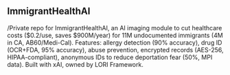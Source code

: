 

## ImmigrantHealthAI
/Private repo for ImmigrantHealthAI, an AI imaging module to cut healthcare costs ($0.2/use, saves $900M/year) for 11M undocumented immigrants (4M in CA, AB60/Medi-Cal). Features: allergy detection (90% accuracy), drug ID (OCR+FDA, 95% accuracy), abuse prevention, encrypted records (AES-256, HIPAA-compliant), anonymous IDs to reduce deportation fear (50%, MPI data). Built with xAI, owned by LORI Framework.
